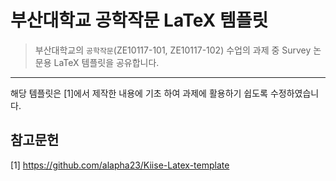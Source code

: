 # 부산대학교 공학작문 LaTeX 템플릿

> 부산대학교의 `공학작문`(ZE10117-101, ZE10117-102) 수업의 과제 중 Survey 논문용 LaTeX 템플릿을 공유합니다.

----------

해당 템플릿은 [1]에서 제작한 내용에 기초 하여 과제에 활용하기 쉽도록 수정하였습니다.

## 참고문헌

[1] https://github.com/alapha23/Kiise-Latex-template